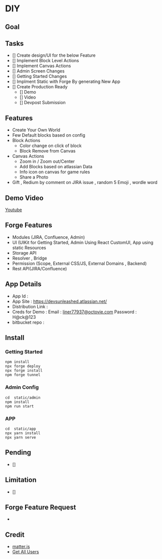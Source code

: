 # DIY

## Goal

## Tasks
- [] Create design/UI for the below Feature
- [] Implement Block Level Actions
- [] Implement Canvas Actions
- [] Admin Screen Changes
- [] Getting Started Changes
- [] Implment Static with Forge By generating New App
- [] Create Production Ready
    - [] Demo
    - [] Video
    - [] Devpost Submission

## Features
- Create Your Own World
- Few Default blocks based on config
- Block Actions
    - Color change on click of block
    - Block Remove from Canvas
- Canvas Actions
    - Zoom in / Zoom out/Center
    - Add Blocks based on atlassian Data
    - Info icon on canvas for game rules
    - Share a Photo
- Gift , Redium by comment on JIRA issue , random 5 Emoji , wordle word

## Demo Video
[Youtube]()

## Forge Features 
- Modules (JIRA, Confluence, Admin)
- UI (UIKit for Getting Started, Admin Using React CustomUI, App using static Resources
- Storage API
- Resolver , Bridge
- Permission (Scope, External CSS/JS, External Domains , Backend)
- Rest API(JIRA/Confluence)

## App Details
- App Id : 
- App Site : https://devsunleashed.atlassian.net/
- Distribution Link : 
- Creds for Demo : Email : liner77937@octovie.com   Password : H@ck@123
- bitbucket repo : 


## Install
### Getting Started
```
npm install
npx forge deploy
npx forge install
npm forge tunnel
```

### Admin Config
```
cd  static/admin
npm install
npm run start
```
### APP
```
cd  static/app
npx yarn install
npx yarn serve
```

## Pending
- [] 

## Limitation
- [] 

## Forge Feature Request
- 

## Credit
- [matter.js](https://github.com/liabru/matter-js)
- [Get All Users](https://developer.atlassian.com/cloud/jira/platform/rest/v3/api-group-users/#api-rest-api-3-users-search-get)